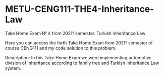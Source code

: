 # METU-CENG111-THE4-Inheritance-Law
Take Home Exam № 4 from 2021f semester. Turkish Inheritance Law

Here you can access the forth Take Home Exam from 2021f semester of course CENG111 and my code solution to this problem.

Description: In this Take Home Exam we were implementing automotive division of inheritance according to family tree and Turkish Inheritance Law system.
